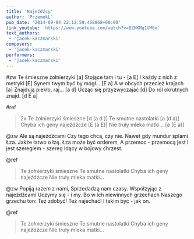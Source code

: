 ```yaml
---
title: 'Najeźdźcy'
author: 'PrzemekL'
pub_date: '2014-09-04 22:12:59.468868+00:00'
link_youtube: 'https://www.youtube.com/watch?v=BZHKMq1VM6o'
text_authors:
 - 'jacek-kaczmarski'
composers:
 - 'jacek-kaczmarski'
performers:
 - 'jacek-kaczmarski'
---
```


#zw
Te śmieszne żołnierzyki [a]
Stojące tam i tu - [a E]
I każdy z nich z metryki [E]
Synem twym być by mógł... [E a]
A w obcych przecież krajach [a]
Znajdują piekło, raj... [a d]
Ucząc się przyzwyczajać [d]
Do ról okrutnych znajd. [d E a]

#ref
>2x
>Te żołnierzyki śmieszne [d (a d )]
>Te smutne nastolatki [a (d a)]
>Chyba ich geny najeźdźcze [E (a E)]
> Nie truły mleka matki... [a (E a)]

@zw
Ale są najeźdźcami
Czy tego chcą, czy nie.
Nawet gdy mundur splami
Łza. Jakże łatwo o łzę.
Łza może być orderem,
A przemoc - przemocą jest
I jest szeregiem - szereg
Idący w bojowy chrzest.

@ref
>Te żołnierzyki śmieszne
>Te smutne nastolatki
>Chyba ich geny najeźdźcze
> Nie truły mleka matki...

@zw
Popiją razem z nami,
Sprzedadzą nam czasy.
Współżyjąc z najeźdźcami
Uczymy się - i my.
Bo w ich niewinnych grzechach
Naszego grzechu ton:
Też zdobyć! Też najechać!
I takim być - jak on.

@ref
>Te żołnierzyki śmieszne
>Te smutne nastolatki
>Chyba ich geny najeźdźcze
> Nie truły mleka matki...